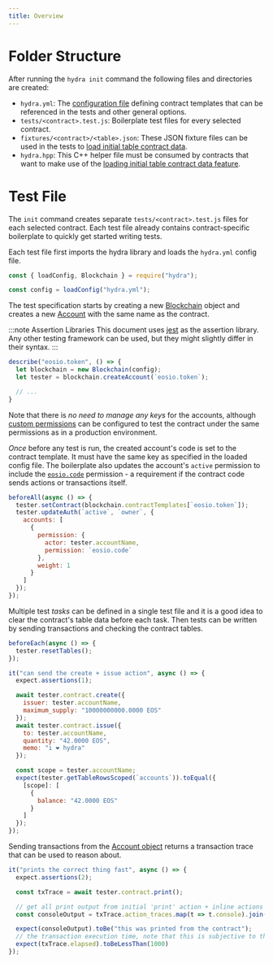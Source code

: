 ```yaml
---
title: Overview
---
```


# Folder Structure

After running the `hydra init` command the following files and directories are created:

- `hydra.yml`: The [configuration file](../cli/config.md) defining contract templates that can be referenced in the tests and other general options.
- `tests/<contract>.test.js`: Boilerplate test files for every selected contract.
- `fixtures/<contract>/<table>.json`: These JSON fixture files can be used in the tests to [load initial table contract data](./initial-contract-tables.md).
- `hydra.hpp`: This C++ helper file must be consumed by contracts that want to make use of the [loading initial table contract data feature](./initial-contract-tables.md).

# Test File

The `init` command creates separate `tests/<contract>.test.js` files for each selected contract. Each test file already contains contract-specific boilerplate to quickly get started writing tests.

Each test file first imports the hydra library and loads the `hydra.yml` config file.

```js
const { loadConfig, Blockchain } = require("hydra");

const config = loadConfig("hydra.yml");
```

The test specification starts by creating a new [Blockchain](../api/blockchain.md) object and creates a new [Account](../api/account.md) with the same name as the contract.

:::note Assertion Libraries
This document uses [jest](https://jestjs.io/) as the assertion library. Any other testing framework can be used, but they might slightly differ in their syntax.
:::

```js
describe("eosio.token", () => {
  let blockchain = new Blockchain(config);
  let tester = blockchain.createAccount(`eosio.token`);

  // ...
}
```

Note that there is _no need to manage any keys_ for the accounts, although [custom permissions](./permissions.md) can be configured to test the contract under the same permissions as in a production environment.

_Once_ before any test is run, the created account's code is set to the contract template. It must have the same key as specified in the loaded config file.
The boilerplate also updates the account's `active` permission to include the [`eosio.code`](https://github.com/EOSIO/eos/issues/3013#issuecomment-388983168) permission - a requirement if the contract code sends actions or transactions itself.

```js
beforeAll(async () => {
  tester.setContract(blockchain.contractTemplates[`eosio.token`]);
  tester.updateAuth(`active`, `owner`, {
    accounts: [
      {
        permission: {
          actor: tester.accountName,
          permission: `eosio.code`
        },
        weight: 1
      }
    ]
  });
});
```

Multiple test _tasks_ can be defined in a single test file and it is a good idea to clear the contract's table data before each task.
Then tests can be written by sending transactions and checking the contract tables. 

```js
beforeEach(async () => {
  tester.resetTables();
});

it("can send the create + issue action", async () => {
  expect.assertions(1);

  await tester.contract.create({
    issuer: tester.accountName,
    maximum_supply: "10000000000.0000 EOS"
  });
  await tester.contract.issue({
    to: tester.accountName,
    quantity: "42.0000 EOS",
    memo: "i ❤️ hydra"
  });

  const scope = tester.accountName;
  expect(tester.getTableRowsScoped(`accounts`)).toEqual({
    [scope]: [
      {
        balance: "42.0000 EOS"
      }
    ]
  });
});
```

Sending transactions from the [Account object](../api/account.md) returns a transaction trace that can be used to reason about.

```js
it("prints the correct thing fast", async () => {
  expect.assertions(2);

  const txTrace = await tester.contract.print();

  // get all print output from initial 'print' action + inline actions
  const consoleOutput = txTrace.action_traces.map(t => t.console).join(``)

  expect(consoleOutput).toBe("this was printed from the contract");
  // the transaction execution time, note that this is subjective to the Hydra node and will differ from a production environment
  expect(txTrace.elapsed).toBeLessThan(1000)
});
```